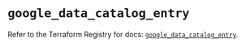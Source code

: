 # `google_data_catalog_entry`

Refer to the Terraform Registry for docs: [`google_data_catalog_entry`](https://registry.terraform.io/providers/hashicorp/google/5.18.0/docs/resources/data_catalog_entry).
